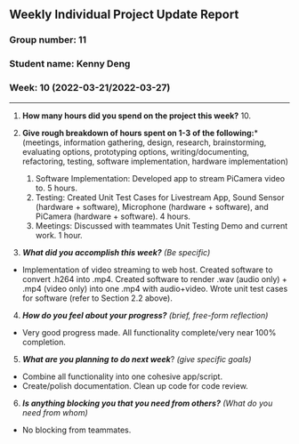 ## Weekly Individual Project Update Report
### Group number: 11
### Student name: Kenny Deng
### Week: 10 (2022-03-21/2022-03-27)
___
1. **How many hours did you spend on the project this week?** 10.

2. **Give rough breakdown of hours spent on 1-3 of the following:***
   (meetings, information gathering, design, research, brainstorming, evaluating options, prototyping options, writing/documenting, refactoring, testing, software implementation, hardware implementation)
   1. Software Implementation: Developed app to stream PiCamera video to. 5 hours.
   2. Testing: Created Unit Test Cases for Livestream App, Sound Sensor (hardware + software), Microphone (hardware + software), and PiCamera (hardware + software). 4 hours.
   3. Meetings: Discussed with teammates Unit Testing Demo and current work. 1 hour.   
3. ***What did you accomplish this week?*** _(Be specific)_
  - Implementation of video streaming to web host. Created software to convert .h264 into .mp4. Created software to render .wav (audio only) + .mp4 (video only) into one .mp4 with audio+video. Wrote unit test cases for software (refer to Section 2.2 above).
4. ***How do you feel about your progress?*** _(brief, free-form reflection)_
  - Very good progress made. All functionality complete/very near 100% completion.
5. ***What are you planning to do next week***? _(give specific goals)_
  - Combine all functionality into one cohesive app/script.
  - Create/polish documentation. Clean up code for code review.
6. ***Is anything blocking you that you need from others?*** _(What do you need from whom)_
  - No blocking from teammates.
